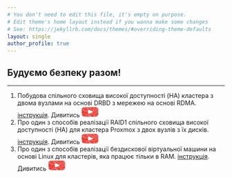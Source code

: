 ```yaml
---
# You don't need to edit this file, it's empty on purpose.
# Edit theme's home layout instead if you wanna make some changes
# See: https://jekyllrb.com/docs/themes/#overriding-theme-defaults
layout: single
author_profile: true
---
```

## Будуємо безпеку разом!
---
1. Побудова спільного сховища високої доступності (HA) кластера з двома вузлами на основі DRBD з мережею на основі RDMA. [інструкція](https://github.com/vidomenko-it/vidomenko-it.github.io/blob/main/_posts/2025-01-11-post-1.md). Дивитись <a href="https://youtube.com">
  <img src="assets/images/youtube.jpg" width="40" height="25" width="60" target="_blank" alt="Дивитись"></a>  
2. Про один з способів реалізації RAID1 спільного сховища високої доступності (HA) для кластера Proxmox з двох вузлів з їх дисків. [інструкція](https://vidomenko-it.github.io/blog/post-2/). Дивитись <a href="https://youtube.com">
  <img src="assets/images/youtube.jpg" width="40" height="25" width="60" target="_blank" alt="Дивитись"></a> 
3. Про один з способів реалізації бездискової віртуальної машини на основі Linux для кластерів, яка працює тільки в RAM. [інструкція](https://vidomenko-it.github.io/blog/post-3/). Дивитись <a href="https://youtube.com">
  <img src="assets/images/youtube.jpg" width="40" height="25" width="60" target="_blank" alt="Дивитись"></a>
